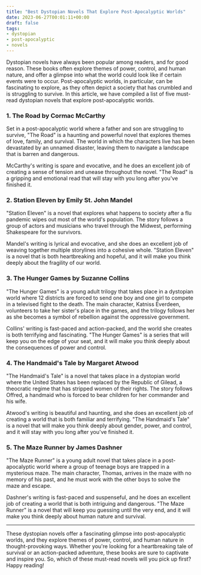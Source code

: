 ```yaml
---
title: "Best Dystopian Novels That Explore Post-Apocalyptic Worlds"
date: 2023-06-27T00:01:11+00:00
draft: false
tags: 
- dystopian
- post-apocalyptic
- novels
---
```


Dystopian novels have always been popular among readers, and for good reason. These books often explore themes of power, control, and human nature, and offer a glimpse into what the world could look like if certain events were to occur. Post-apocalyptic worlds, in particular, can be fascinating to explore, as they often depict a society that has crumbled and is struggling to survive. In this article, we have compiled a list of five must-read dystopian novels that explore post-apocalyptic worlds.

### 1. The Road by Cormac McCarthy

Set in a post-apocalyptic world where a father and son are struggling to survive, "The Road" is a haunting and powerful novel that explores themes of love, family, and survival. The world in which the characters live has been devastated by an unnamed disaster, leaving them to navigate a landscape that is barren and dangerous.

McCarthy's writing is spare and evocative, and he does an excellent job of creating a sense of tension and unease throughout the novel. "The Road" is a gripping and emotional read that will stay with you long after you've finished it.

### 2. Station Eleven by Emily St. John Mandel

"Station Eleven" is a novel that explores what happens to society after a flu pandemic wipes out most of the world's population. The story follows a group of actors and musicians who travel through the Midwest, performing Shakespeare for the survivors.

Mandel's writing is lyrical and evocative, and she does an excellent job of weaving together multiple storylines into a cohesive whole. "Station Eleven" is a novel that is both heartbreaking and hopeful, and it will make you think deeply about the fragility of our world.

### 3. The Hunger Games by Suzanne Collins

"The Hunger Games" is a young adult trilogy that takes place in a dystopian world where 12 districts are forced to send one boy and one girl to compete in a televised fight to the death. The main character, Katniss Everdeen, volunteers to take her sister's place in the games, and the trilogy follows her as she becomes a symbol of rebellion against the oppressive government.

Collins' writing is fast-paced and action-packed, and the world she creates is both terrifying and fascinating. "The Hunger Games" is a series that will keep you on the edge of your seat, and it will make you think deeply about the consequences of power and control.

### 4. The Handmaid's Tale by Margaret Atwood

"The Handmaid's Tale" is a novel that takes place in a dystopian world where the United States has been replaced by the Republic of Gilead, a theocratic regime that has stripped women of their rights. The story follows Offred, a handmaid who is forced to bear children for her commander and his wife.

Atwood's writing is beautiful and haunting, and she does an excellent job of creating a world that is both familiar and terrifying. "The Handmaid's Tale" is a novel that will make you think deeply about gender, power, and control, and it will stay with you long after you've finished it.

### 5. The Maze Runner by James Dashner

"The Maze Runner" is a young adult novel that takes place in a post-apocalyptic world where a group of teenage boys are trapped in a mysterious maze. The main character, Thomas, arrives in the maze with no memory of his past, and he must work with the other boys to solve the maze and escape.

Dashner's writing is fast-paced and suspenseful, and he does an excellent job of creating a world that is both intriguing and dangerous. "The Maze Runner" is a novel that will keep you guessing until the very end, and it will make you think deeply about human nature and survival.

---

These dystopian novels offer a fascinating glimpse into post-apocalyptic worlds, and they explore themes of power, control, and human nature in thought-provoking ways. Whether you're looking for a heartbreaking tale of survival or an action-packed adventure, these books are sure to captivate and inspire you. So, which of these must-read novels will you pick up first? Happy reading!
